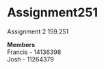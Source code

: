 # Assignment251
Assignment 2 159.251

**Members**<br />
Francis - 14136398<br />
Josh - 11264379 <br />
